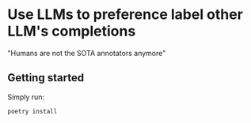 # Use LLMs to preference label other LLM's completions

"Humans are not the SOTA annotators anymore"

## Getting started

Simply run:
``` bash
poetry install
```
